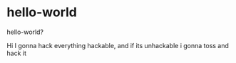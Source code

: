 # hello-world
hello-world?

Hi I gonna hack everything hackable, and if its unhackable i gonna toss and hack it

